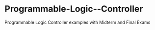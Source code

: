 # Programmable-Logic--Controller
Programmable Logic Controller examples with Midterm and Final Exams
